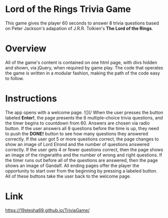 # Lord of the Rings Trivia Game

This game gives the player 60 seconds to answer 8 trivia questions based on Peter Jackson's adapation of J.R.R. Tolkien's **The Lord of the Rings**.

# Overview

All of the game's content is contained on one html page, with divs hidden and shown, via jQuery, when required by game play. The code that operates the game is written in a modular fashion, making the path of the code easy to follow.

# Instructions

The app opens with a welcome page. 
![](/
When the user presses the button labeled **Enter!**, the page presents the 8 multiple-choice trivia questions, and the timer begins to countdown from 60. Answers are chosen via radio button. If the user answers all 8 questions before the time is up, they need to push the **DONE!** button to see how many questions they answered correctly. If the user got 5 or more questions correct, the page changes to show an image of Lord Elrond and the number of questions answered correctly. If the user gets 4 or fewer questions correct, then the page shows an image of the ringwraiths and the number of wrong and right questions. If the timer runs out before all of the questions are answered, then the page shows an image of Gandalf. All ending pages offer the player the opportunity to start over from the beginning by pressing a labeled button. All of these buttons take the user back to the welcome page.

# Link
https://19stesha69.github.io/TriviaGame/
